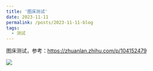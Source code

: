 ```yaml
---
title: '图床测试'
date: 2023-11-11
permalink: /posts/2023-11-11-blog
tags:
  - 测试
---
```


图床测试，参考：<https://zhuanlan.zhihu.com/p/104152479>

![](https://lailaps0713-blog.oss-cn-shanghai.aliyuncs.com/img/2023/DSC_7126.jpg)
